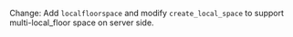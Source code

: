 Change: Add `localfloorspace` and modify `create_local_space` to support multi-local_floor space on server side.
